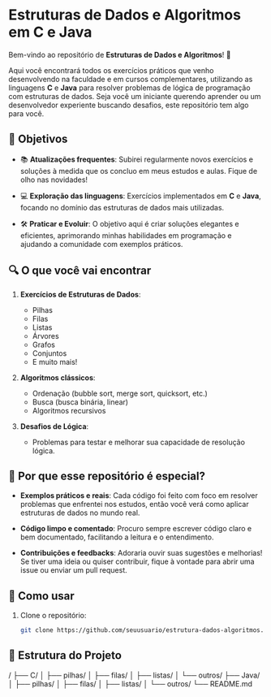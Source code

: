 # Estruturas de Dados e Algoritmos em C e Java

Bem-vindo ao repositório de **Estruturas de Dados e Algoritmos**! 🚀

Aqui você encontrará todos os exercícios práticos que venho desenvolvendo na faculdade e em cursos complementares, utilizando as linguagens **C** e **Java** para resolver problemas de lógica de programação com estruturas de dados. Seja você um iniciante querendo aprender ou um desenvolvedor experiente buscando desafios, este repositório tem algo para você.

## 🌟 Objetivos

- 📚 **Atualizações frequentes**: Subirei regularmente novos exercícios e soluções à medida que os concluo em meus estudos e aulas. Fique de olho nas novidades!
  
- 💻 **Exploração das linguagens**: Exercícios implementados em **C** e **Java**, focando no domínio das estruturas de dados mais utilizadas.

- 🛠️ **Praticar e Evoluir**: O objetivo aqui é criar soluções elegantes e eficientes, aprimorando minhas habilidades em programação e ajudando a comunidade com exemplos práticos.

## 🔍 O que você vai encontrar

1. **Exercícios de Estruturas de Dados**:
   - Pilhas
   - Filas
   - Listas
   - Árvores
   - Grafos
   - Conjuntos
   - E muito mais!

2. **Algoritmos clássicos**:
   - Ordenação (bubble sort, merge sort, quicksort, etc.)
   - Busca (busca binária, linear)
   - Algoritmos recursivos

3. **Desafios de Lógica**:
   - Problemas para testar e melhorar sua capacidade de resolução lógica.

## 🎯 Por que esse repositório é especial?

- **Exemplos práticos e reais**: Cada código foi feito com foco em resolver problemas que enfrentei nos estudos, então você verá como aplicar estruturas de dados no mundo real.
  
- **Código limpo e comentado**: Procuro sempre escrever código claro e bem documentado, facilitando a leitura e o entendimento.

- **Contribuições e feedbacks**: Adoraria ouvir suas sugestões e melhorias! Se tiver uma ideia ou quiser contribuir, fique à vontade para abrir uma issue ou enviar um pull request.

## 🚀 Como usar

1. Clone o repositório:
   ```bash
   git clone https://github.com/seuusuario/estrutura-dados-algoritmos.git


## 📂 Estrutura do Projeto
/
├── C/
│   ├── pilhas/
│   ├── filas/
│   ├── listas/
│   └── outros/
├── Java/
│   ├── pilhas/
│   ├── filas/
│   ├── listas/
│   └── outros/
└── README.md
